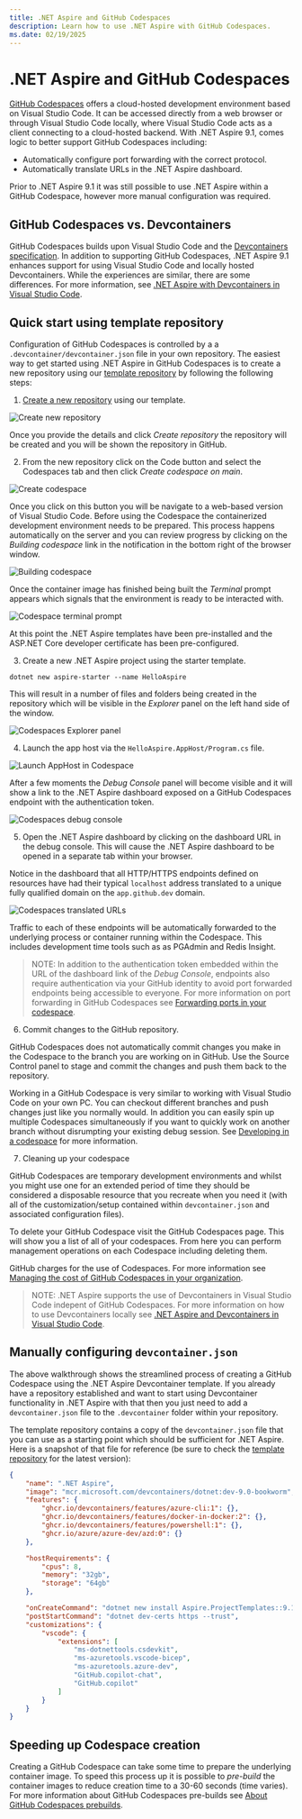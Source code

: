 ```yaml
---
title: .NET Aspire and GitHub Codespaces
description: Learn how to use .NET Aspire with GitHub Codespaces.
ms.date: 02/19/2025
---
```


# .NET Aspire and GitHub Codespaces

[GitHub Codespaces](https://github.com/features/codespaces) offers a cloud-hosted development environment based on Visual Studio Code. It can be accessed directly from a web browser or through Visual Studio Code locally, where Visual Studio Code acts as a client connecting to a cloud-hosted backend. With .NET Aspire 9.1, comes logic to better support GitHub Codespaces including:

- Automatically configure port forwarding with the correct protocol.
- Automatically translate URLs in the .NET Aspire dashboard.

Prior to .NET Aspire 9.1 it was still possible to use .NET Aspire within a GitHub Codespace, however more manual configuration was required.

## GitHub Codespaces vs. Devcontainers

GitHub Codespaces builds upon Visual Studio Code and the [Devcontainers specification](https://containers.dev/implementors/spec/). In addition to supporting GitHub Codespaces, .NET Aspire 9.1 enhances support for using Visual Studio Code and locally hosted Devcontainers. While the experiences are similar, there are some differences. For more information, see [.NET Aspire with Devcontainers in Visual Studio Code](devcontainers.md).

## Quick start using template repository

Configuration of GitHub Codespaces is controlled by a a `.devcontainer/devcontainer.json` file in your own repository. The easiest way to get started using .NET Aspire in GitHub Codespaces is to create a new repository using our [template repository](https://github.com/dotnet/aspire-devcontainer) by following the following steps:

1. [Create a new repository](https://github.com/new?template_name=aspire-devcontainer&template_owner=dotnet) using our template.

![Create new repository](media/new-repository-from-template.png)

Once you provide the details and click _Create repository_ the repository will be created and you will be shown the repository in GitHub.

2. From the new repository click on the Code button and select the Codespaces tab and then click _Create codespace on main_.

![Create codespace](media/create-codespace-from-repository.png)

Once you click on this button you will be navigate to a web-based version of Visual Studio Code. Before using the Codespace the containerized development environment needs to be prepared. This process happens automatically on the server and you can review progress by clicking on the _Building codespace_ link in the notification in the bottom right of the browser window.

![Building codespace](media/building-codespace-image.png)

Once the container image has finished being built the _Terminal_ prompt appears which signals that the environment is ready to be interacted with.

![Codespace terminal prompt](media/codespace-terminal.png)

At this point the .NET Aspire templates have been pre-installed and the ASP.NET Core developer certificate has been pre-configured.

3. Create a new .NET Aspire project using the starter template.

```dotnetcli
dotnet new aspire-starter --name HelloAspire
```

This will result in a number of files and folders being created in the repository which will be visible in the _Explorer_ panel on the left hand side of the window.

![Codespaces Explorer panel](media/codespaces-explorer-panel.png)

4. Launch the app host via the `HelloAspire.AppHost/Program.cs` file.

![Launch AppHost in Codespace](media/codespace-launch-apphost.png)

After a few moments the _Debug Console_ panel will become visible and it will show a link to the .NET Aspire dashboard exposed on a GitHub Codespaces endpoint with the authentication token.

![Codespaces debug console](media/codespaces-debug-console.png)

5. Open the .NET Aspire dashboard by clicking on the dashboard URL in the debug console. This will cause the .NET Aspire dashboard to be opened in a separate tab within your browser.

Notice in the dashboard that all HTTP/HTTPS endpoints defined on resources have had their typical `localhost` address translated to a unique fully qualified domain on the `app.github.dev` domain.

![Codespaces translated URLs](media/codespaces-translated-urls.png)

Traffic to each of these endpoints will be automatically forwarded to the underlying process or container running within the Codespace. This includes development time tools such as as PGAdmin and Redis Insight.

> NOTE: In addition to the authentication token embedded within the URL of the dashboard link of the _Debug Console_, endpoints also require authentication via your GitHub identity to avoid port forwarded endpoints being accessible to everyone. For more information on port forwarding in GitHub Codespaces see [Forwarding ports in your codespace](https://docs.github.com/en/codespaces/developing-in-a-codespace/forwarding-ports-in-your-codespace?tool=webui).

6. Commit changes to the GitHub repository.

GitHub Codespaces does not automatically commit changes you make in the Codespace to the branch you are working on in GitHub. Use the Source Control panel to stage and commit the changes and push them back to the repository.

Working in a GitHub Codespace is very similar to working with Visual Studio Code on your own PC. You can checkout different branches and push changes just like you normally would. In addition you can easily spin up multiple Codespaces simultaneously if you want to quickly work on another branch without disrumpting your existing debug session. See [Developing in a codespace](https://docs.github.com/en/codespaces/developing-in-a-codespace/developing-in-a-codespace?tool=webui) for more information.

7. Cleaning up your codespace

GitHub Codespaces are temporary development environments and whilst you might use one for an extended period of time they should be considered a disposable resource that you recreate when you need it (with all of the customization/setup contained within `devcontainer.json` and associated configuration files).

To delete your GitHub Codespace visit the GitHub Codespaces page. This will show you a list of all of your codespaces. From here you can perform management operations on each Codespace including deleting them.

GitHub charges for the use of Codespaces. For more information see [Managing the cost of GitHub Codespaces in your organization](https://docs.github.com/en/codespaces/managing-codespaces-for-your-organization/choosing-who-owns-and-pays-for-codespaces-in-your-organization).

> NOTE: .NET Aspire supports the use of Devcontainers in Visual Studio Code indepent of GitHub Codespaces. For more information on how to use Devcontainers locally see [.NET Aspire and Devcontainers in Visual Studio Code](devcontainers.md).

## Manually configuring `devcontainer.json`

The above walkthrough shows the streamlined process of creating a GitHub Codespace using the .NET Aspire Devcontainer template. If you already have a repository established and want to start using Devcontainer functionality in .NET Aspire with that then you just need to add a `devcontainer.json` file to the `.devcontainer` folder within your repository.

The template repository contains a copy of the `devcontainer.json` file that you can use as a starting point which should be sufficient for .NET Aspire. Here is a snapshot of that file for reference (be sure to check the [template repository](https://github.com/dotnet/aspire-devcontainer) for the latest version):

```json
{
	"name": ".NET Aspire",
	"image": "mcr.microsoft.com/devcontainers/dotnet:dev-9.0-bookworm",
	"features": {
		"ghcr.io/devcontainers/features/azure-cli:1": {},
		"ghcr.io/devcontainers/features/docker-in-docker:2": {},
		"ghcr.io/devcontainers/features/powershell:1": {},
		"ghcr.io/azure/azure-dev/azd:0": {}
	},

	"hostRequirements": {
		"cpus": 8,
		"memory": "32gb",
		"storage": "64gb"
	},

	"onCreateCommand": "dotnet new install Aspire.ProjectTemplates::9.1.0 --force",
	"postStartCommand": "dotnet dev-certs https --trust",
	"customizations": {
		"vscode": {
			"extensions": [
				"ms-dotnettools.csdevkit",
				"ms-azuretools.vscode-bicep",
				"ms-azuretools.azure-dev",
				"GitHub.copilot-chat",
				"GitHub.copilot"
			]
		}
	}
}
```

## Speeding up Codespace creation

Creating a GitHub Codespace can take some time to prepare the underlying container image. To speed this process up it is possible to _pre-build_ the container images to reduce creation time to a 30-60 seconds (time varies). For more information about GitHub Codespaces pre-builds see [About GitHub Codespaces prebuilds](https://docs.github.com/en/codespaces/prebuilding-your-codespaces/about-github-codespaces-prebuilds).

